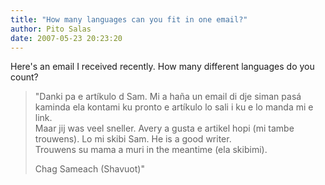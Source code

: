 ```yaml
---
title: "How many languages can you fit in one email?"
author: Pito Salas
date: 2007-05-23 20:23:20
---
```



Here's an email I received recently. How many different languages do you
count?

> "Danki pa e artíkulo d Sam. Mi a haña un email di dje siman pasá kaminda ela
> kontami ku pronto e artíkulo lo sali i ku e lo manda mi e link.  
> Maar jij was veel sneller. Avery a gusta e artikel hopi (mi tambe trouwens).
> Lo mi skibi Sam. He is a good writer.  
> Trouwens su mama a muri in the meantime (ela skibimi).
>
> Chag Sameach (Shavuot)"



